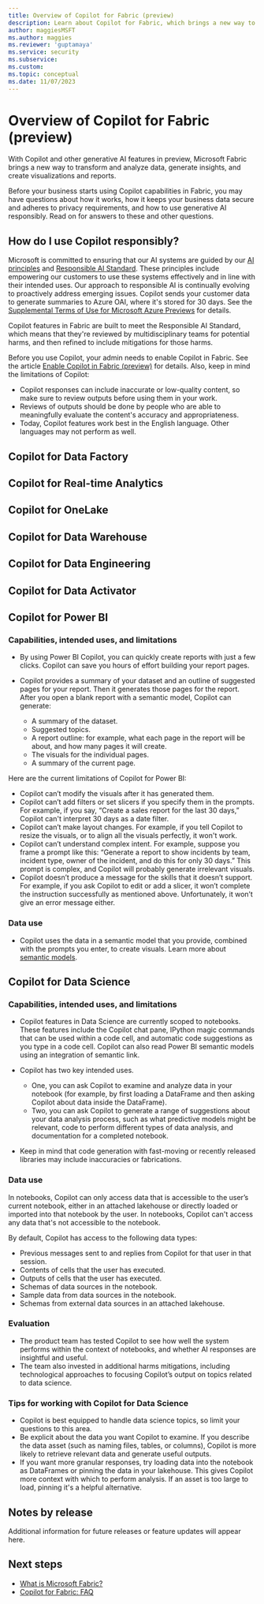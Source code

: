 ```yaml
---
title: Overview of Copilot for Fabric (preview)
description: Learn about Copilot for Fabric, which brings a new way to transform and analyze data, generate insights, and create visualizations and reports.
author: maggiesMSFT
ms.author: maggies
ms.reviewer: 'guptamaya'
ms.service: security
ms.subservice: 
ms.custom: 
ms.topic: conceptual
ms.date: 11/07/2023
---
```


# Overview of Copilot for Fabric (preview)

With Copilot and other generative AI features in preview, Microsoft Fabric brings a new way to transform and analyze data, generate insights, and create visualizations and reports.

Before your business starts using Copilot capabilities in Fabric, you may have questions about how it works, how it keeps your business data secure and adheres to privacy requirements, and how to use generative AI responsibly. Read on for answers to these and other questions.

## How do I use Copilot responsibly?

Microsoft is committed to ensuring that our AI systems are guided by our [AI principles](https://www.microsoft.com/ai/principles-and-approach/) and [Responsible AI Standard](https://query.prod.cms.rt.microsoft.com/cms/api/am/binary/RE5cmFl). These principles include empowering our customers to use these systems effectively and in line with their intended uses. Our approach to responsible AI is continually evolving to proactively address emerging issues. Copilot sends your customer data to generate summaries to Azure OAI, where it's stored for 30 days. See the [Supplemental Terms of Use for Microsoft Azure Previews](https://azure.microsoft.com/support/legal/preview-supplemental-terms) for details.

Copilot features in Fabric are built to meet the Responsible AI Standard, which means that they're reviewed by multidisciplinary teams for potential harms, and then refined to include mitigations for those harms.  

Before you use Copilot, your admin needs to enable Copilot in Fabric. See the article [Enable Copilot in Fabric (preview)](copilot-fabric-enable.md) for details. Also, keep in mind the limitations of Copilot:

- Copilot responses can include inaccurate or low-quality content, so make sure to review outputs before using them in your work.
- Reviews of outputs should be done by people who are able to meaningfully evaluate the content's accuracy and appropriateness.
- Today, Copilot features work best in the English language. Other languages may not perform as well.

## Copilot for Data Factory

## Copilot for Real-time Analytics

## Copilot for OneLake

## Copilot for Data Warehouse

## Copilot for Data Engineering

## Copilot for Data Activator

## Copilot for Power BI

### Capabilities, intended uses, and limitations

- By using Power BI Copilot, you can quickly create reports with just a few clicks. Copilot can save you hours of effort building your report pages.
- Copilot provides a summary of your dataset and an outline of suggested pages for your report. Then it generates those pages for the report. After you open a blank report with a semantic model, Copilot can generate:

  - A summary of the dataset.
  - Suggested topics.
  - A report outline: for example, what each page in the report will be about, and how many pages it will create.
  - The visuals for the individual pages.
  - A summary of the current page.

Here are the current limitations of Copilot for Power BI:

- Copilot can’t modify the visuals after it has generated them.
- Copilot can’t add filters or set slicers if you specify them in the prompts. For example, if you say, “Create a sales report for the last 30 days,” Copilot can't interpret 30 days as a date filter.
- Copilot can’t make layout changes. For example, if you tell Copilot to resize the visuals, or to align all the visuals perfectly, it won't work.
- Copilot can’t understand complex intent. For example, suppose you frame a prompt like this: “Generate a report to show incidents by team, incident type, owner of the incident, and do this for only 30 days.” This prompt is complex, and Copilot will probably generate irrelevant visuals.
- Copilot doesn’t produce a message for the skills that it doesn’t support. For example, if you ask Copilot to edit or add a slicer, it won’t complete the instruction successfully as mentioned above. Unfortunately, it won’t give an error message either.

### Data use

- Copilot uses the data in a semantic model that you provide, combined with the prompts you enter, to create visuals. Learn more about [semantic models](/power-bi/connect-data/service-datasets-understand).

## Copilot for Data Science

### Capabilities, intended uses, and limitations

- Copilot features in Data Science are currently scoped to notebooks. These features include the Copilot chat pane, IPython magic commands that can be used within a code cell, and automatic code suggestions as you type in a code cell. Copilot can also read Power BI semantic models using an integration of semantic link.
- Copilot has two key intended uses. 

  - One, you can ask Copilot to examine and analyze data in your notebook (for example, by first loading a DataFrame and then asking Copilot about data inside the DataFrame). 
  - Two, you can ask Copilot to generate a range of suggestions about your data analysis process, such as what predictive models might be relevant, code to perform different types of data analysis, and documentation for a completed notebook.

- Keep in mind that code generation with fast-moving or recently released libraries may include inaccuracies or fabrications.

### Data use

In notebooks, Copilot can only access data that is accessible to the user’s current notebook, either in an attached lakehouse or directly loaded or imported into that notebook by the user. In notebooks, Copilot can't access any data that's not accessible to the notebook.

By default, Copilot has access to the following data types:

- Previous messages sent to and replies from Copilot for that user in that session.
- Contents of cells that the user has executed.
- Outputs of cells that the user has executed.
- Schemas of data sources in the notebook.
- Sample data from data sources in the notebook.
- Schemas from external data sources in an attached lakehouse.

### Evaluation
 
- The product team has tested Copilot to see how well the system performs within the context of notebooks, and whether AI responses are insightful and useful.
- The team also invested in additional harms mitigations, including technological approaches to focusing Copilot’s output on topics related to data science.
 
### Tips for working with Copilot for Data Science

- Copilot is best equipped to handle data science topics, so limit your questions to this area.
- Be explicit about the data you want Copilot to examine. If you describe the data asset (such as naming files, tables, or columns), Copilot is more likely to retrieve relevant data and generate useful outputs.
- If you want more granular responses, try loading data into the notebook as DataFrames or pinning the data in your lakehouse. This gives Copilot more context with which to perform analysis. If an asset is too large to load, pinning it's a helpful alternative.

## Notes by release

Additional information for future releases or feature updates will appear here.

## Next steps

- [What is Microsoft Fabric?](microsoft-fabric-overview.md)
- [Copilot for Fabric: FAQ](copilot-faq-fabric.yml)
